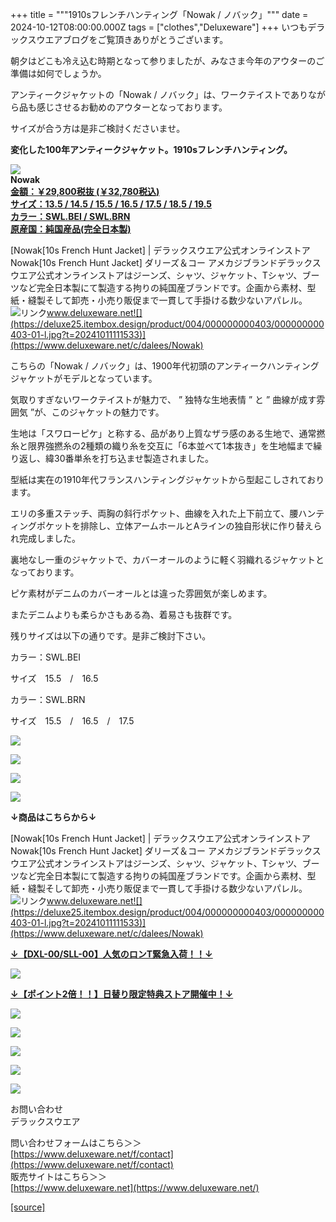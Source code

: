 +++
title = """1910sフレンチハンティング「Nowak / ノバック」"""
date = 2024-10-12T08:00:00.000Z
tags = ["clothes","Deluxeware"]
+++
いつもデラックスウエアブログをご覧頂きありがとうございます。

朝夕はどこも冷え込む時期となって参りましたが、みなさま今年のアウターのご準備は如何でしょうか。

アンティークジャケットの「Nowak / ノバック」は、ワークテイストでありながら品も感じさせるお勧めのアウターとなっております。

サイズが合う方は是非ご検討くださいませ。

  
**変化した100年アンティークジャケット。1910sフレンチハンティング。**

**[![](https://stat.ameba.jp/user_images/20241011/16/deluxeware/0f/a9/j/o1125150115496590679.jpg)](https://stat.ameba.jp/user_images/20241011/16/deluxeware/0f/a9/j/o1125150115496590679.jpg)  
Nowak  
[金額：￥29,800税抜 (￥32,780税込)](https://www.deluxeware.net/c/dalees/Nowak)  
[サイズ：13.5 / 14.5 / 15.5 / 16.5 / 17.5 / 18.5 / 19.5](https://www.deluxeware.net/c/dalees/Nowak)  
[カラー：SWL.BEI / SWL.BRN](https://www.deluxeware.net/c/dalees/Nowak)  
[原産国：純国産品(完全日本製)](https://www.deluxeware.net/c/dalees/Nowak)**

[Nowak\[10s French Hunt Jacket\] | デラックスウエア公式オンラインストアNowak\[10s French Hunt Jacket\] ダリーズ＆コー アメカジブランドデラックスウエア公式オンラインストアはジーンズ、シャツ、ジャケット、Tシャツ、ブーツなど完全日本製にて製造する拘りの純国産ブランドです。企画から素材、型紙・縫製そして卸売・小売り販促まで一貫して手掛ける数少ないアパレル。![リンク](https://c.stat100.ameba.jp/ameblo/symbols/v3.20.0/svg/gray/editor_link.svg)www.deluxeware.net![](https://deluxe25.itembox.design/product/004/000000000403/000000000403-01-l.jpg?t=20241011111533)](https://www.deluxeware.net/c/dalees/Nowak)

こちらの「Nowak / ノバック」は、1900年代初頭のアンティークハンティングジャケットがモデルとなっています。  
  
気取りすぎないワークテイストが魅力で、 ” 独特な生地表情 ” と ” 曲線が成す雰囲気 ”が、このジャケットの魅力です。  
  
生地は「スワローピケ」と称する、品があり上質なザラ感のある生地で、通常撚糸と限界強撚糸の2種類の織り糸を交互に「6本並べて1本抜き」を生地幅まで繰り返し、緯30番単糸を打ち込ませ製造されました。  
  
型紙は実在の1910年代フランスハンティングジャケットから型起こしされております。

エリの多重ステッチ、両胸の斜行ポケット、曲線を入れた上下前立て、腰ハンティングポケットを排除し、立体アームホールとAラインの独自形状に作り替えられ完成しました。

裏地なし一重のジャケットで、カバーオールのように軽く羽織れるジャケットとなっております。

ピケ素材がデニムのカバーオールとは違った雰囲気が楽しめます。

またデニムよりも柔らかさもある為、着易さも抜群です。

残りサイズは以下の通りです。是非ご検討下さい。

カラー：SWL.BEI

サイズ　15.5　/　16.5

カラー：SWL.BRN

サイズ　15.5　/　16.5　/　17.5

[![](https://stat.ameba.jp/user_images/20241011/16/deluxeware/7d/52/j/o1124150015496590683.jpg)](https://stat.ameba.jp/user_images/20241011/16/deluxeware/7d/52/j/o1124150015496590683.jpg)

[![](https://stat.ameba.jp/user_images/20241011/16/deluxeware/49/e5/j/o1124150015496590664.jpg)](https://stat.ameba.jp/user_images/20241011/16/deluxeware/49/e5/j/o1124150015496590664.jpg)

![](https://deluxe25.itembox.design/product/004/000000000403/000000000403-10-l.jpg?t=20241011111533)

![](https://deluxe25.itembox.design/product/004/000000000403/000000000403-02-l.jpg?t=20241011111533)

**↓商品はこちらから↓**

[Nowak\[10s French Hunt Jacket\] | デラックスウエア公式オンラインストアNowak\[10s French Hunt Jacket\] ダリーズ＆コー アメカジブランドデラックスウエア公式オンラインストアはジーンズ、シャツ、ジャケット、Tシャツ、ブーツなど完全日本製にて製造する拘りの純国産ブランドです。企画から素材、型紙・縫製そして卸売・小売り販促まで一貫して手掛ける数少ないアパレル。![リンク](https://c.stat100.ameba.jp/ameblo/symbols/v3.20.0/svg/gray/editor_link.svg)www.deluxeware.net![](https://deluxe25.itembox.design/product/004/000000000403/000000000403-01-l.jpg?t=20241011111533)](https://www.deluxeware.net/c/dalees/Nowak)

**[↓【DXL-00/SLL-00】人気のロンT緊急入荷！！↓](https://www.deluxeware.net/)**

[![](https://stat.ameba.jp/user_images/20241007/16/deluxeware/df/96/j/o0800026015495163803.jpg?caw=800)](https://www.deluxeware.net/)

  
**[↓【ポイント2倍！！】日替り限定特典ストア開催中！↓](https://www.deluxeware.net/)**

[![](https://stat.ameba.jp/user_images/20241007/17/deluxeware/da/a1/j/o1200050015495173437.jpg?caw=800)](https://www.deluxeware.net/)

[![](https://stat.ameba.jp/user_images/20240614/12/deluxeware/fb/b4/j/o0800026015451324172.jpg?caw=800)](https://www.deluxeware.net/c/2024FWreserveall)

[![](https://stat.ameba.jp/user_images/20240315/15/deluxeware/04/7f/j/o0800026015413271803.jpg?caw=800)](https://www.instagram.com/deluxeware/?hl=ja)

[![](https://stat.ameba.jp/user_images/20220415/12/deluxeware/3b/ce/j/o0800026015103175481.jpg?caw=800)](https://www.deluxeware.net/f/headstore)

[![](https://stat.ameba.jp/user_images/20220415/12/deluxeware/d7/c6/j/o0800026015103175487.jpg?caw=800)](https://www.deluxeware.net/)

お問い合わせ  
デラックスウエア

問い合わせフォームはこちら＞＞  
[https://www.deluxeware.net/f/contact](https://www.deluxeware.net/f/contact)  
販売サイトはこちら＞＞  
[https://www.deluxeware.net](https://www.deluxeware.net/)

[[source]](https://ameblo.jp/deluxeware/entry-12870858758.html)

